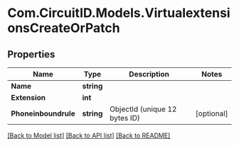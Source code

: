 
# Com.CircuitID.Models.VirtualextensionsCreateOrPatch

## Properties

Name | Type | Description | Notes
------------ | ------------- | ------------- | -------------
**Name** | **string** |  | 
**Extension** | **int** |  | 
**Phoneinboundrule** | **string** | ObjectId (unique 12 bytes ID) | [optional] 

[[Back to Model list]](../README.md#documentation-for-models)
[[Back to API list]](../README.md#documentation-for-api-endpoints)
[[Back to README]](../README.md)

